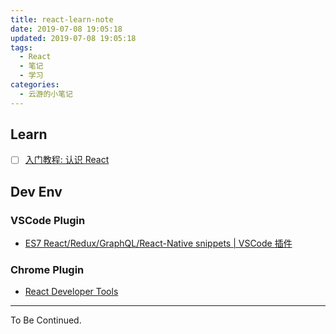 ```yaml
---
title: react-learn-note
date: 2019-07-08 19:05:18
updated: 2019-07-08 19:05:18
tags:
  - React
  - 笔记
  - 学习
categories:
  - 云游的小笔记
---
```


<!-- more -->

## Learn

- [ ] [入门教程: 认识 React](https://zh-hans.reactjs.org/tutorial/tutorial.html)

## Dev Env

### VSCode Plugin

- [ES7 React/Redux/GraphQL/React-Native snippets | VSCode 插件](https://marketplace.visualstudio.com/items?itemName=dsznajder.es7-react-js-snippets)

### Chrome Plugin

- [React Developer Tools](https://chrome.google.com/webstore/detail/react-developer-tools/fmkadmapgofadopljbjfkapdkoienihi?hl=zh-CN)

---

To Be Continued.
